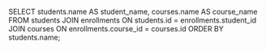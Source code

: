 SELECT students.name AS student_name, courses.name AS course_name
FROM students
JOIN enrollments ON students.id = enrollments.student_id
JOIN courses ON enrollments.course_id = courses.id
ORDER BY students.name;
